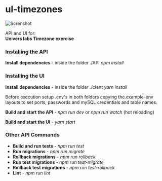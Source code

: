 # ul-timezones
![Screnshot](https://i.imgur.com/mWQfDRj.png)

API and UI for:\
**Univers labs Timezone exercise** 

### Installing the API
**Install dependencies** - inside the folder ./API *npm install*

### Installing the UI
**Install dependencies** - inside the folder ./clent *yarn install*

Before execution setup .env's in both folders copying the.example-env layouts to set ports, passwords and mySQL credentials and table names.

**Build and start the API** - *npm run dev* or *npm run watch* (hot reloading)  

**Build and start the UI** - *yarn start* 

### Other API Commands

- **Build and run tests** - *npm run test*
- **Run migrations** - *npm run migrate*
- **Rollback migrations** - *npm run rollback*
- **Run test migrations** - *npm run test-migrate*
- **Rollback test migrations** - *npm run test-rollback*
- **Lint** - *npm run lint*


